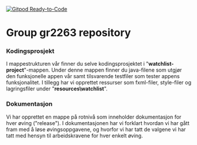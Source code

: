 [![Gitpod Ready-to-Code](https://img.shields.io/badge/Gitpod-Ready--to--Code-blue?logo=gitpod)](https://gitpod.stud.ntnu.no/#https://gitlab.stud.idi.ntnu.no/it1901/groups-2022/gr2263/gr2263/)

# Group gr2263 repository 

### Kodingsprosjekt
 
I mappestrukturen vår finner du selve kodingsprosjektet i "**watchlist-project**"-mappen. Under denne mappen finner du java-filene som utgjør den funksjonelle appen vår samt tilsvarende testfiler som tester appens funksjonalitet. I tillegg har vi opprettet ressurser som fxml-filer, style-filer og lagringsfiler under "**resources\watchlist**".

### Dokumentasjon

Vi har opprettet en mappe på rotnivå som inneholder dokumentasjon for hver øving ("release").
I dokumentasjonen har vi forklart hvordan vi har gått fram med å løse øvingsoppgavene, og hvorfor vi har tatt de valgene vi har tatt med hensyn til arbeidskravene for hver enkelt øving.